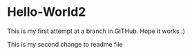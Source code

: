 # Hello-World2

This is my first attempt at a branch in GITHub. Hope it works :)

This is my second change to readme file
